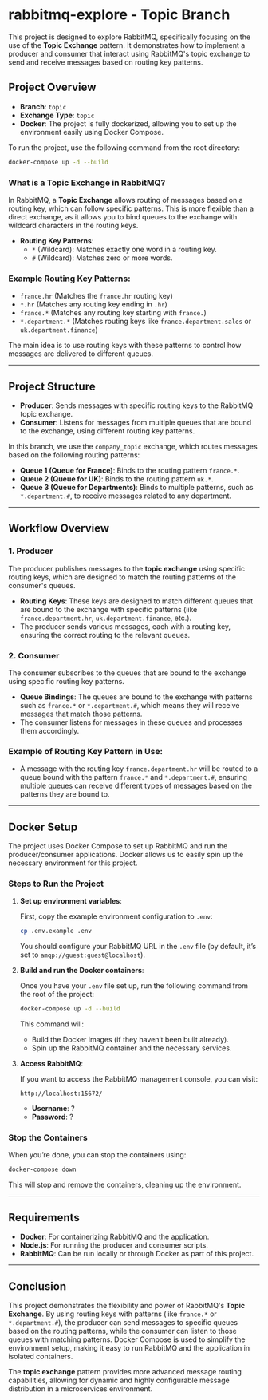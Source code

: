 # rabbitmq-explore - Topic Branch

This project is designed to explore RabbitMQ, specifically focusing on the use of the **Topic Exchange** pattern. It demonstrates how to implement a producer and consumer that interact using RabbitMQ's topic exchange to send and receive messages based on routing key patterns.

## Project Overview

- **Branch**: `topic`
- **Exchange Type**: `topic`
- **Docker**: The project is fully dockerized, allowing you to set up the environment easily using Docker Compose.

To run the project, use the following command from the root directory:
```bash
docker-compose up -d --build
```

### What is a Topic Exchange in RabbitMQ?

In RabbitMQ, a **Topic Exchange** allows routing of messages based on a routing key, which can follow specific patterns. This is more flexible than a direct exchange, as it allows you to bind queues to the exchange with wildcard characters in the routing keys.

- **Routing Key Patterns**:
  - `*` (Wildcard): Matches exactly one word in a routing key.
  - `#` (Wildcard): Matches zero or more words.

### Example Routing Key Patterns:
- `france.hr` (Matches the `france.hr` routing key)
- `*.hr` (Matches any routing key ending in `.hr`)
- `france.*` (Matches any routing key starting with `france.`)
- `*.department.*` (Matches routing keys like `france.department.sales` or `uk.department.finance`)

The main idea is to use routing keys with these patterns to control how messages are delivered to different queues.

---

## Project Structure

- **Producer**: Sends messages with specific routing keys to the RabbitMQ topic exchange.
- **Consumer**: Listens for messages from multiple queues that are bound to the exchange, using different routing key patterns.

In this branch, we use the `company_topic` exchange, which routes messages based on the following routing patterns:

- **Queue 1 (Queue for France)**: Binds to the routing pattern `france.*`.
- **Queue 2 (Queue for UK)**: Binds to the routing pattern `uk.*`.
- **Queue 3 (Queue for Departments)**: Binds to multiple patterns, such as `*.department.#`, to receive messages related to any department.

---

## Workflow Overview

### 1. **Producer**

The producer publishes messages to the **topic exchange** using specific routing keys, which are designed to match the routing patterns of the consumer's queues.

- **Routing Keys**: These keys are designed to match different queues that are bound to the exchange with specific patterns (like `france.department.hr`, `uk.department.finance`, etc.).
- The producer sends various messages, each with a routing key, ensuring the correct routing to the relevant queues.

### 2. **Consumer**

The consumer subscribes to the queues that are bound to the exchange using specific routing key patterns.

- **Queue Bindings**: The queues are bound to the exchange with patterns such as `france.*` or `*.department.#`, which means they will receive messages that match those patterns.
- The consumer listens for messages in these queues and processes them accordingly.

### Example of Routing Key Pattern in Use:
- A message with the routing key `france.department.hr` will be routed to a queue bound with the pattern `france.*` and `*.department.#`, ensuring multiple queues can receive different types of messages based on the patterns they are bound to.

---

## Docker Setup

The project uses Docker Compose to set up RabbitMQ and run the producer/consumer applications. Docker allows us to easily spin up the necessary environment for this project.

### Steps to Run the Project

1. **Set up environment variables**:
   
   First, copy the example environment configuration to `.env`:
   
   ```bash
   cp .env.example .env
   ```

   You should configure your RabbitMQ URL in the `.env` file (by default, it’s set to `amqp://guest:guest@localhost`).

2. **Build and run the Docker containers**:

   Once you have your `.env` file set up, run the following command from the root of the project:

   ```bash
   docker-compose up -d --build
   ```

   This command will:
   - Build the Docker images (if they haven’t been built already).
   - Spin up the RabbitMQ container and the necessary services.

3. **Access RabbitMQ**:

   If you want to access the RabbitMQ management console, you can visit:

   ```text
   http://localhost:15672/
   ```

   - **Username**: ?
   - **Password**: ?

### Stop the Containers

When you’re done, you can stop the containers using:

```bash
docker-compose down
```

This will stop and remove the containers, cleaning up the environment.

---

## Requirements

- **Docker**: For containerizing RabbitMQ and the application.
- **Node.js**: For running the producer and consumer scripts.
- **RabbitMQ**: Can be run locally or through Docker as part of this project.

---

## Conclusion

This project demonstrates the flexibility and power of RabbitMQ's **Topic Exchange**. By using routing keys with patterns (like `france.*` or `*.department.#`), the producer can send messages to specific queues based on the routing patterns, while the consumer can listen to those queues with matching patterns. Docker Compose is used to simplify the environment setup, making it easy to run RabbitMQ and the application in isolated containers.

The **topic exchange** pattern provides more advanced message routing capabilities, allowing for dynamic and highly configurable message distribution in a microservices environment.
